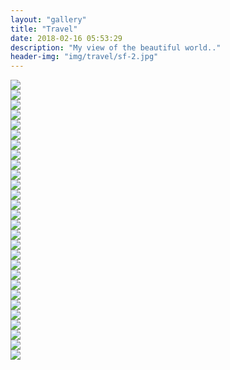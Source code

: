 ```yaml
---
layout: "gallery"
title: "Travel"
date: 2018-02-16 05:53:29
description: "My view of the beautiful world.."
header-img: "img/travel/sf-2.jpg"
---
```


<div id="travel-images">
  <div class="item-travel-image" data-src="/img/travel/colorado-1.jpg" style="cursor: pointer;">
      <img src="/img/travel/colorado-1.jpg" />
  </div>
  <div class="item-travel-image" data-src="/img/travel/colorado-2.jpg" style="cursor: pointer;">
      <img src="/img/travel/colorado-2.jpg" />
  </div>
  <div class="item-travel-image" data-src="/img/travel/colorado-3.jpg" style="cursor: pointer;">
      <img src="/img/travel/colorado-3.jpg" />
  </div>
  <div class="item-travel-image" data-src="/img/travel/colorado-4.jpg" style="cursor: pointer;">
      <img src="/img/travel/colorado-4.jpg" />
  </div>
  <div class="item-travel-image" data-src="/img/travel/colorado-5.jpg" style="cursor: pointer;">
      <img src="/img/travel/colorado-5.jpg" />
  </div>
  <div class="item-travel-image" data-src="/img/travel/colorado-6.jpg" style="cursor: pointer;">
      <img src="/img/travel/colorado-6.jpg" />
  </div>
  <div class="item-travel-image" data-src="/img/travel/colorado-7.jpg" style="cursor: pointer;">
      <img src="/img/travel/colorado-7.jpg" />
  </div>
  <div class="item-travel-image" data-src="/img/travel/prescot-1.jpg" style="cursor: pointer;">
      <img src="/img/travel/prescot-1.jpg" />
  </div>
  <div class="item-travel-image" data-src="/img/travel/prescot-2.jpg" style="cursor: pointer;">
      <img src="/img/travel/prescot-2.jpg" />
  </div>
  <div class="item-travel-image" data-src="/img/travel/prescot-3.jpg" style="cursor: pointer;">
      <img src="/img/travel/prescot-3.jpg" />
  </div>
  <div class="item-travel-image" data-src="/img/travel/prescot-4.jpg" style="cursor: pointer;">
      <img src="/img/travel/prescot-4.jpg" />
  </div>
  <div class="item-travel-image" data-src="/img/travel/prescot-5.jpg" style="cursor: pointer;">
      <img src="/img/travel/prescot-5.jpg" />
  </div>
  <div class="item-travel-image" data-src="/img/travel/prescot-6.jpg" style="cursor: pointer;">
      <img src="/img/travel/prescot-6.jpg" />
  </div>
  <div class="item-travel-image" data-src="/img/travel/prescot-7.jpg" style="cursor: pointer;">
      <img src="/img/travel/prescot-7.jpg" />
  </div>
  <div class="item-travel-image" data-src="/img/travel/flagstaf-1.jpg" style="cursor: pointer;">
      <img src="/img/travel/flagstaf-1.jpg" />
  </div>
  <div class="item-travel-image" data-src="/img/travel/lake.jpg" style="cursor: pointer;">
      <img src="/img/travel/lake.jpg" />
  </div>
  <div class="item-travel-image" data-src="/img/travel/grand-canyon-1.jpg" style="cursor: pointer;"  data-sub-html="<h4>Grand Canyon</h4><p>The stunning view of the Grand Canyon.</p>" >
      <img src="/img/travel/grand-canyon-1.jpg"  data-sub-html="<h4>Fading Light</h4><p>Classic view from Rigwood Jetty on Coniston Water an old archive shot similar to an old post but a little later on.</p>" />
  </div>
  <div class="item-travel-image" data-src="/img/travel/grand-canyon-2.jpg" style="cursor: pointer;">
      <img src="/img/travel/grand-canyon-2.jpg" />
  </div>
  <div class="item-travel-image" data-src="/img/travel/grand-canyon-3.jpg" style="cursor: pointer;">
      <img src="/img/travel/grand-canyon-3.jpg" />
  </div>
  <div class="item-travel-image" data-src="/img/travel/grand-canyon-4.jpg" style="cursor: pointer;">
      <img src="/img/travel/grand-canyon-4.jpg" />
  </div>
  <div class="item-travel-image" data-src="/img/travel/sf-1.jpg" style="cursor: pointer;">
      <img src="/img/travel/sf-1.jpg" />
  </div>
  <div class="item-travel-image" data-src="/img/travel/sf-2.jpg" style="cursor: pointer;">
      <img src="/img/travel/sf-2.jpg" />
  </div>
  <div class="item-travel-image" data-src="/img/travel/sf-3.jpg" style="cursor: pointer;">
      <img src="/img/travel/sf-3.jpg" />
  </div>
  <div class="item-travel-image" data-src="/img/travel/sf-4.jpg" style="cursor: pointer;">
      <img src="/img/travel/sf-4.jpg" />
  </div>
  <div class="item-travel-image" data-src="/img/travel/sf-5.jpg" style="cursor: pointer;">
      <img src="/img/travel/sf-5.jpg" />
  </div>
  <div class="item-travel-image" data-src="/img/travel/sf-6.jpg" style="cursor: pointer;">
      <img src="/img/travel/sf-6.jpg" />
  </div>
  <div class="item-travel-image" data-src="/img/travel/sf-7.jpg" style="cursor: pointer;">
      <img src="/img/travel/sf-7.jpg" />
  </div>
  <div class="item-travel-image" data-src="/img/travel/sf-8.jpg" style="cursor: pointer;">
      <img src="/img/travel/sf-8.jpg" />
  </div>
</div>
